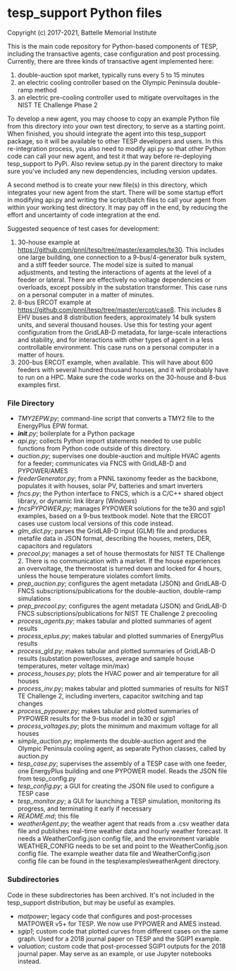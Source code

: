 # tesp_support Python files

Copyright (c) 2017-2021, Battelle Memorial Institute

This is the main code repository for Python-based components of TESP, 
including the transactive agents, case configuration and post processing.  
Currently, there are three kinds of transactive agent implemented here: 

1. double-auction spot market, typically runs every 5 to 15 minutes
2. an electric cooling controller based on the Olympic Peninsula double-ramp method
3. an electric pre-cooling controller used to mitigate overvoltages in the NIST TE Challenge Phase 2

To develop a new agent, you may choose to copy an example Python file from 
this directory into your own test directory, to serve as a starting point.  
When finished, you should integrate the agent into this tesp_support 
package, so it will be available to other TESP developers and users.  In 
this re-integration process, you also need to modify api.py so that other 
Python code can call your new agent, and test it that way before 
re-deploying tesp_support to PyPi.  Also review setup.py in the parent 
directory to make sure you've included any new dependencies, including 
version updates.  
  
A second method is to create your new file(s) in this directory, which 
integrates your new agent from the start.  There will be some startup 
effort in modifying api.py and writing the script/batch files to call your 
agent from within your working test directory.  It may pay off in the end, 
by reducing the effort and uncertainty of code integration at the end.  

Suggested sequence of test cases for development:

1. 30-house example at https://github.com/pnnl/tesp/tree/master/examples/te30. This includes one large building, one connection to a 9-bus/4-generator bulk system, and a stiff feeder source. The model size is suited to manual adjustments, and testing the interactions of agents at the level of a feeder or lateral. There are effectively no voltage dependencies or overloads, except possibly in the substation transformer. This case runs on a personal computer in a matter of minutes.
2. 8-bus ERCOT example at https://github.com/pnnl/tesp/tree/master/ercot/case8. This includes 8 EHV buses and 8 distribution feeders, approximately 14 bulk system units, and several thousand houses. Use this for testing your agent configuration from the GridLAB-D metadata, for large-scale interactions and stability, and for interactions with other types of agent in a less controllable environment. This case runs on a personal computer in a matter of hours.
3. 200-bus ERCOT example, when available. This will have about 600 feeders with several hundred thousand houses, and it will probably have to run on a HPC. Make sure the code works on the 30-house and 8-bus examples first.

### File Directory

- *TMY2EPW.py*; command-line script that converts a TMY2 file to the EnergyPlus EPW format.
- *__init__.py*; boilerplate for a Python package
- *api.py*; collects Python import statements needed to use public functions from Python code outside of this directory.
- *auction.py*; supervises one double-auction and multiple HVAC agents for a feeder; communicates via FNCS with GridLAB-D and PYPOWER/AMES
- *feederGenerator.py*; from a PNNL taxonomy feeder as the backbone, populates it with houses, solar PV, batteries and smart inverters
- *fncs.py*; the Python interface to FNCS, which is a C/C++ shared object library, or dynamic link library (Windows)
- *fncsPYPOWER.py*; manages PYPOWER solutions for the te30 and sgip1 examples, based on a 9-bus textbook model. Note that the ERCOT cases use custom local versions of this code instead.
- *glm_dict.py*; parses the GridLAB-D input (GLM) file and produces metafile data in JSON format, describing the houses, meters, DER, capacitors and regulators
- *precool.py*; manages a set of house thermostats for NIST TE Challenge 2. There is no communication with a market. If the house experiences an overvoltage, the thermostat is turned down and locked for 4 hours, unless the house temperature violates comfort limits.
- *prep_auction.py*; configures the agent metadata (JSON) and GridLAB-D FNCS subscriptions/publications for the double-auction, double-ramp simulations
- *prep_precool.py*; configures the agent metadata (JSON) and GridLAB-D FNCS subscriptions/publications for NIST TE Challenge 2 precooling
- *process_agents.py*; makes tabular and plotted summaries of agent results
- *process_eplus.py*; makes tabular and plotted summaries of EnergyPlus results
- *process_gld.py*; makes tabular and plotted summaries of GridLAB-D results (substation power/losses, average and sample house temperatures, meter voltage min/max)
- *process_houses.py*; plots the HVAC power and air temperature for all houses
- *process_inv.py*; makes tabular and plotted summaries of results for NIST TE Challenge 2, including inverters, capacitor switching and tap changes
- *process_pypower.py*; makes tabular and plotted summaries of PYPOWER results for the 9-bus model in te30 or sgip1
- *process_voltages.py*; plots the minimum and maximum voltage for all houses
- *simple_auction.py*; implements the double-auction agent and the Olympic Peninsula cooling agent, as separate Python classes, called by auction.py
- *tesp_case.py*; supervises the assembly of a TESP case with one feeder, one EnergyPlus building and one PYPOWER model. Reads the JSON file from tesp_config.py
- *tesp_config.py*; a GUI for creating the JSON file used to configure a TESP case
- *tesp_monitor.py*; a GUI for launching a TESP simulation, monitoring its progress, and terminating it early if necessary
- *README.md*; this file
- *weatherAgent.py*; the weather agent that reads from a .csv weather data file and publishes real-time weather data and hourly weather forecast. It needs a WeatherConfig.json config file, and the environment variable WEATHER_CONFIG needs to be set and point to the WeatherConfig.json config file. The example weather data file and WeatherConfig.json config file can be found in the tesp\examples\weatherAgent directory.

### Subdirectories

Code in these subdirectories has been archived. It's not included in the tesp_support distribution, but may be useful as examples.

- *matpower*; legacy code that configures and post-processes MATPOWER v5+ for TESP. We now use PYPOWER and AMES instead.
- *sgip1*; custom code that plotted curves from different cases on the same graph. Used for a 2018 journal paper on TESP and the SGIP1 example.
- *valuation*; custom code that post-processed SGIP1 outputs for the 2018 journal paper. May serve as an example, or use Jupyter notebooks instead.

